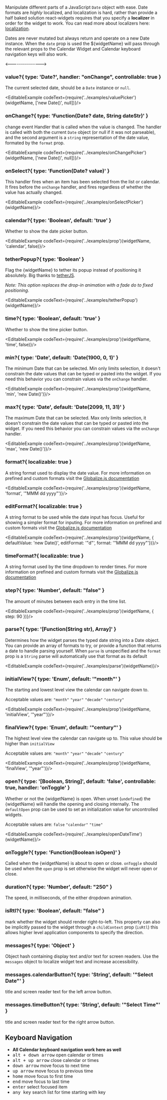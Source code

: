 Manipulate different parts of a JavaScript `Date` object with ease.
Date formats are <em>highly</em> localized, and localization is hard, rather than provide a half baked
solution react-widgets requires that you specify a __localizer__ in order for the widget to work. You can read more
about localizers here: [localization](i18n).

Dates are never mutated but always return and operate on a new Date instance.
When the `date` prop is used the ${widgetName} will pass through the relevant
props to the Calendar Widget and Calendar keyboard navigation keys will also work.

<--------------->

### value?{ type: 'Date?', handler: "onChange", controllable: true }

The current selected date, should be a `Date` instance or `null`.

<EditableExample codeText={require('../examples/valuePicker')(widgetName, ['new Date()', null])}/>

### onChange?{ type: 'Function(Date? date, String dateStr)' }

change event Handler that is called when the value is changed. The handler is called with both the
current `Date` object (or null if it was not parseable), and the second argument is
a `string` representation of the date value, formated by the `format` prop.

<EditableExample codeText={require('../examples/onChangePicker')(widgetName, ['new Date()', null])}/>

### onSelect?{ type: 'Function(Date? value)' }

This handler fires when an item has been selected from the list or calendar. It fires before the `onChange` handler, and fires regardless of whether the value has actually changed.

<EditableExample codeText={require('../examples/onSelectPicker')(widgetName)}/>

### calendar?{ type: 'Boolean', default: 'true' }

Whether to show the date picker button.

<EditableExample codeText={require('../examples/prop')(widgetName, 'calendar', false)}/>

### tetherPopup?{ type: 'Boolean' }

Flag the {widgetName} to tether its popup instead of positioning it absolutely. Big thanks to [tetherJS](http://github.hubspot.com/tether/).

*Note: This option replaces the drop-in animation with a fade do to fixed positioning.*

<EditableExample codeText={require('../examples/tetherPopup')(widgetName)}/>

### time?{ type: 'Boolean', default: 'true' }

Whether to show the time picker button.

<EditableExample codeText={require('../examples/prop')(widgetName, 'time', false)}/>

### min?{ type: 'Date', default: 'Date(1900, 0, 1)' }

The minimum Date that can be selected. Min only limits selection, it doesn't constrain the date values that
can be typed or pasted into the widget. If you need this behavior you can constrain values via
the `onChange` handler.

<EditableExample codeText={require('../examples/prop')(widgetName, 'min', 'new Date()')}/>

### max?{ type: 'Date', default: 'Date(2099, 11, 31)' }

The maximum Date that can be selected. Max only limits selection, it doesn't constrain the date values that
can be typed or pasted into the widget. If you need this behavior you can constrain values via
the `onChange` handler.

<EditableExample codeText={require('../examples/prop')(widgetName, 'max', 'new Date()')}/>

### format?{ localizable: true }

A string format used to display the date value. For more information on prefined and custom formats
visit the [Globalize.js documentation](https://github.com/jquery/globalize/tree/79ae658b842f75f58199d6e9074e01f7ce207468#dates)

<EditableExample codeText={require('../examples/prop')(widgetName, 'format', '"MMM dd yyyy"')}/>

### editFormat?{ localizable: true }

A string format to be used while the date input has focus. Useful for showing a simpler format for inputing.
For more information on prefined and custom formats visit
the [Globalize.js documentation](https://github.com/jquery/globalize/tree/79ae658b842f75f58199d6e9074e01f7ce207468#dates)

<EditableExample codeText={require('../examples/prop')(widgetName, { defaultValue: 'new Date()', editFormat: '"d"', format: '"MMM dd yyyy"'})}/>

### timeFormat?{ localizable: true }

A string format used by the time dropdown to render times. For more information on prefined and custom formats
visit the [Globalize.js documentation](https://github.com/jquery/globalize/tree/79ae658b842f75f58199d6e9074e01f7ce207468#dates)

### step?{ type: 'Number', default: "false" }

The amount of minutes between each entry in the time list.

<EditableExample codeText={require('../examples/prop')(widgetName, { step: 90 })}/>

### parse?{ type: '[Function(String str), Array<String>]' }

Determines how the widget parses the typed date string into a Date object. You can provide an array of formats to try,
or provide a function that returns a date to handle parsing yourself. When `parse` is unspecified and
the `format` prop is a `String` parse will automatically use that format as its default

<EditableExample codeText={require('../examples/parse')(widgetName)}/>

### initialView?{ type: 'Enum', default: '"month"' }

The starting and lowest level view the calendar can navigate down to.

Acceptable values are: `"month"` `"year"` `"decade"` `"century"`

<EditableExample codeText={require('../examples/prop')(widgetName, 'initialView', '"year"')}/>

### finalView?{ type: 'Enum', default: '"century"' }

The highest level view the calendar can navigate up to. This value should be higher
than `initialView`

Acceptable values are:
`"month"` `"year"` `"decade"` `"century"`

<EditableExample codeText={require('../examples/prop')(widgetName, 'finalView', '"year"')}/>

### open?{ type: '[Boolean, String]', default: 'false', controllable: true, handler: 'onToggle' }

Whether or not the {widgetName} is open. When unset (`undefined`) the {widgetName} will handle the
opening and closing internally. The `defaultOpen` prop can be used to set an
initialization value for uncontrolled widgets.

Acceptable values are: `false` `"calendar"` `"time"`

<EditableExample codeText={require('../examples/openDateTime')(widgetName)}/>

### onToggle?{ type: 'Function(Boolean isOpen)' }

Called when the {widgetName} is about to open or close. `onToggle` should be used
when the `open` prop is set otherwise the widget will never open or close.

### duration?{ type: 'Number', default: "250" }

The speed, in milliseconds, of the either dropdown animation.

### isRtl?{ type: 'Boolean', default: "false" }

mark whether the widget should render right-to-left. This property can also be implicitly passed to the widget through a `childContext` prop (`isRtl`) this allows higher level application components to specify the direction.

### messages?{ type: 'Object' }

Object hash containing display text and/or text for screen readers. Use the `messages` object to
localize widget text and increase accessibility.

### messages.calendarButton?{ type: 'String', default: '"Select Date"' }

title and screen reader text for the left arrow button.


### messages.timeButton?{ type: 'String', default: '"Select Time"' }

title and screen reader text for the right arrow button.

## Keyboard Navigation

- __All Calendar keyboard navigation work here as well__
- <kbd>alt + down arrow</kbd> open calendar or times
- <kbd>alt + up arrow</kbd> close calendar or times
- <kbd>down arrow</kbd> move focus to next time
- <kbd>up arrow</kbd> move focus to previous time
- <kbd>home</kbd> move focus to first time
- <kbd>end</kbd> move focus to last time
- <kbd>enter</kbd> select focused item
- <kbd>any key</kbd> search list for time starting with key
